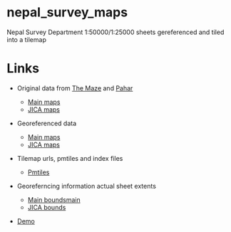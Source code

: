 # nepal_survey_maps

Nepal Survey Department 1:50000/1:25000 sheets gereferenced and tiled into a tilemap

# Links
  - Original data from [The Maze](https://www.maze.com.np/Maps/Topo-Nepal) and [Pahar](https://pahar.in/)
    - [Main maps](https://github.com/ramSeraph/nepal_survey_maps/releases/tag/survey-orig)
    - [JICA maps](https://github.com/ramSeraph/nepal_survey_maps/releases/tag/jica-orig)

  - Georeferenced data
    - [Main maps](https://github.com/ramSeraph/nepal_survey_maps/releases/tag/survey-georef)
    - [JICA maps](https://github.com/ramSeraph/nepal_survey_maps/releases/tag/jica-georef)

  - Tilemap urls, pmtiles and index files
    - [Pmtiles](https://github.com/ramSeraph/nepal_survey_maps/releases/tag/maze)

  - Georeferncing information actual sheet extents
    - [Main boundsmain](https://github.com/ramSeraph/nepal_survey_maps/releases/download/survey-georef/bounds.geojson)
    - [JICA bounds](https://github.com/ramSeraph/nepal_survey_maps/releases/download/jica-georef/bounds.geojson)

  - [Demo](https://ramseraph.github.io/nepal_survey_maps/)
